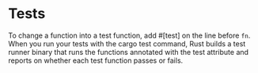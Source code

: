# Tests

To change a function into a test function, add #[test] on the line before `fn`. When you run your tests with the cargo test command, Rust builds a test runner binary that runs the functions annotated with the test attribute and reports on whether each test function passes or fails.
